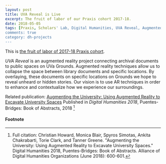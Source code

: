 ```yaml
---
layout: post
title: UVA Reveal is Live
excerpt: The fruit of labor of our Praxis cohort 2017-18.
date: 2018-05-05
tags: [Praxis, Scholars' Lab, Digital Humanities, UVA Reveal, Augmented Reality]
comments: true
category: dh-projects
---
```


This is [the fruit of labor of 2017-18 Praxis cohort](http://reveal.scholarslab.org/).

_UVA Reveal_ is an augmented reality project connecting archival documents to public spaces on UVa Grounds. Augmented reality techniques allow us to collapse the space between library documents and specific locations. By overlaying, these documents on specific locations on Grounds we hope to reveal unheard or hidden stories. Our vision is to use AR techniques in order to enhance and contextualize how we experience our surroundings.


Related publication: 
[Augmenting the University: Using Augmented Reality to Excavate University Spaces](https://dh2018.adho.org/wp-content/uploads/2018/06/dh2018_abstracts.pdf) Published in _Digital Humanities 2018_, Puentes-Bridges: Book of Abstracts, 2018 [^1]

#### Footnote
[^1]: Full citation: Christian Howard, Monica Blair, Spyros Simotas, Ankita Chakrabarti, Torie Clark, and Tanner Greene. "Augmenting the University: Using Augmented Reality to Excavate University Spaces." Digital Humanities 2018, Puentes-Bridges: Book of Abstracts. Alliance of Digital Humanities Organizations (June 2018): 600-601. 
